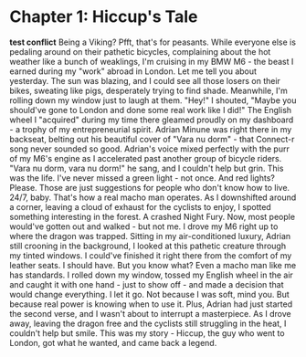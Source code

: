 # Chapter 1: Hiccup's Tale
**test conflict**
Being a Viking? Pfft, that's for peasants.
While everyone else is pedaling around on their pathetic bicycles, complaining about the hot weather like a bunch of weaklings,
I'm cruising in my BMW M6 - the beast I earned during my "work" abroad in London.
Let me tell you about yesterday.
The sun was blazing, and I could see all those losers on their bikes, sweating like pigs, desperately trying to find shade.
Meanwhile, I'm rolling down my window just to laugh at them.
"Hey!" I shouted, "Maybe you should've gone to London and done some real work like I did!"
The English wheel I "acquired" during my time there gleamed proudly on my dashboard - a trophy of my entrepreneurial spirit.
Adrian Minune was right there in my backseat, belting out his beautiful cover of "Vara nu dorm" - that Connect-r song never sounded so good.
Adrian's voice mixed perfectly with the purr of my M6's engine as I accelerated past another group of bicycle riders.
"Vara nu dorm, vara nu dorm!" he sang, and I couldn't help but grin.
This was the life.
I've never missed a green light - not once.
And red lights? Please.
Those are just suggestions for people who don't know how to live.
24/7, baby.
That's how a real macho man operates.
As I downshifted around a corner, leaving a cloud of exhaust for the cyclists to enjoy,
I spotted something interesting in the forest.
A crashed Night Fury.
Now, most people would've gotten out and walked - but not me.
I drove my M6 right up to where the dragon was trapped.
Sitting in my air-conditioned luxury, Adrian still crooning in the background,
I looked at this pathetic creature through my tinted windows.
I could've finished it right there from the comfort of my leather seats.
I should have.
But you know what?
Even a macho man like me has standards.
I rolled down my window, tossed my English wheel in the air and caught it with one hand - just to show off - and made a decision that would change everything.
I let it go.
Not because I was soft, mind you.
But because real power is knowing when to use it.
Plus, Adrian had just started the second verse, and I wasn't about to interrupt a masterpiece.
As I drove away, leaving the dragon free and the cyclists still struggling in the heat,
I couldn't help but smile.
This was my story - Hiccup, the guy who went to London, got what he wanted, and came back a legend.


